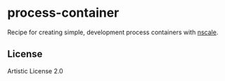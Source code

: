 # process-container

Recipe for creating simple, development process containers with
[nscale](http://github.com/nearform/nscale).

## License

Artistic License 2.0
